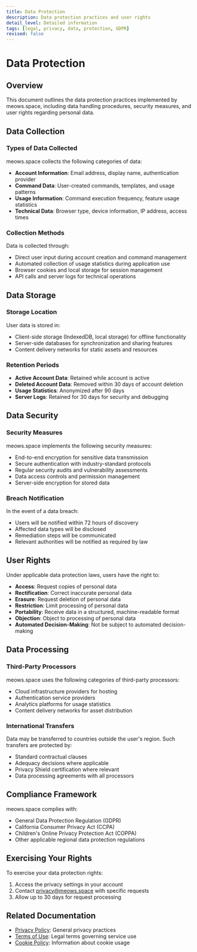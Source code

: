 ```yaml
---
title: Data Protection
description: Data protection practices and user rights
detail_level: Detailed information
tags: [legal, privacy, data, protection, GDPR]
revised: false
---
```


# Data Protection

## Overview

This document outlines the data protection practices implemented by meows.space, including data handling procedures, security measures, and user rights regarding personal data.

## Data Collection

### Types of Data Collected

meows.space collects the following categories of data:

- **Account Information**: Email address, display name, authentication provider
- **Command Data**: User-created commands, templates, and usage patterns
- **Usage Information**: Command execution frequency, feature usage statistics
- **Technical Data**: Browser type, device information, IP address, access times

### Collection Methods

Data is collected through:

- Direct user input during account creation and command management
- Automated collection of usage statistics during application use
- Browser cookies and local storage for session management
- API calls and server logs for technical operations

## Data Storage

### Storage Location

User data is stored in:

- Client-side storage (IndexedDB, local storage) for offline functionality
- Server-side databases for synchronization and sharing features
- Content delivery networks for static assets and resources

### Retention Periods

- **Active Account Data**: Retained while account is active
- **Deleted Account Data**: Removed within 30 days of account deletion
- **Usage Statistics**: Anonymized after 90 days
- **Server Logs**: Retained for 30 days for security and debugging

## Data Security

### Security Measures

meows.space implements the following security measures:

- End-to-end encryption for sensitive data transmission
- Secure authentication with industry-standard protocols
- Regular security audits and vulnerability assessments
- Data access controls and permission management
- Server-side encryption for stored data

### Breach Notification

In the event of a data breach:

- Users will be notified within 72 hours of discovery
- Affected data types will be disclosed
- Remediation steps will be communicated
- Relevant authorities will be notified as required by law

## User Rights

Under applicable data protection laws, users have the right to:

- **Access**: Request copies of personal data
- **Rectification**: Correct inaccurate personal data
- **Erasure**: Request deletion of personal data
- **Restriction**: Limit processing of personal data
- **Portability**: Receive data in a structured, machine-readable format
- **Objection**: Object to processing of personal data
- **Automated Decision-Making**: Not be subject to automated decision-making

## Data Processing

### Third-Party Processors

meows.space uses the following categories of third-party processors:

- Cloud infrastructure providers for hosting
- Authentication service providers
- Analytics platforms for usage statistics
- Content delivery networks for asset distribution

### International Transfers

Data may be transferred to countries outside the user's region. Such transfers are protected by:

- Standard contractual clauses
- Adequacy decisions where applicable
- Privacy Shield certification where relevant
- Data processing agreements with all processors

## Compliance Framework

meows.space complies with:

- General Data Protection Regulation (GDPR)
- California Consumer Privacy Act (CCPA)
- Children's Online Privacy Protection Act (COPPA)
- Other applicable regional data protection regulations

## Exercising Your Rights

To exercise your data protection rights:

1. Access the privacy settings in your account
2. Contact privacy@meows.space with specific requests
3. Allow up to 30 days for request processing

## Related Documentation

- [Privacy Policy](privacy-policy.md): General privacy practices
- [Terms of Use](terms-of-use.md): Legal terms governing service use
- [Cookie Policy](cookie-policy.md): Information about cookie usage
